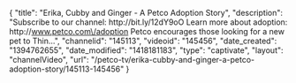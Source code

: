 {
    "title": "Erika, Cubby and Ginger - A Petco Adoption Story",
    "description": "Subscribe to our channel: http:\/\/bit.ly\/12dY9oO Learn more about adoption: http:\/\/www.petco.com\/adoption Petco encourages those looking for a new pet to Thin...",
    "channelid": "145113",
    "videoid": "145456",
    "date_created": "1394762655",
    "date_modified": "1418181183",
    "type": "captivate",
    "layout": "channelVideo",
    "url": "\/petco-tv\/erika-cubby-and-ginger-a-petco-adoption-story\/145113-145456"
}